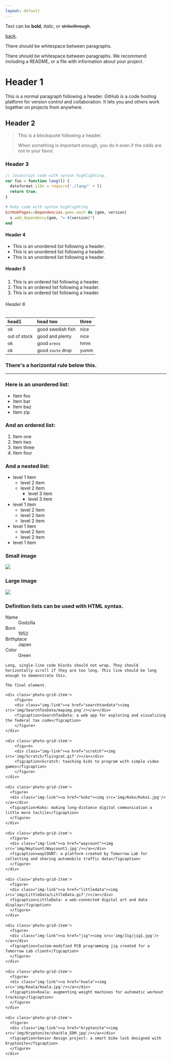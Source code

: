 ```yaml
---
layout: default
---
```


Text can be **bold**, _italic_, or ~~strikethrough~~.

[back](./).

There should be whitespace between paragraphs.

There should be whitespace between paragraphs. We recommend including a README, or a file with information about your project.

# [](#header-1)Header 1

This is a normal paragraph following a header. GitHub is a code hosting platform for version control and collaboration. It lets you and others work together on projects from anywhere.

## [](#header-2)Header 2

> This is a blockquote following a header.
>
> When something is important enough, you do it even if the odds are not in your favor.

### [](#header-3)Header 3

```js
// Javascript code with syntax highlighting.
var fun = function lang(l) {
  dateformat.i18n = require('./lang/' + l)
  return true;
}
```

```ruby
# Ruby code with syntax highlighting
GitHubPages::Dependencies.gems.each do |gem, version|
  s.add_dependency(gem, "= #{version}")
end
```

#### [](#header-4)Header 4

*   This is an unordered list following a header.
*   This is an unordered list following a header.
*   This is an unordered list following a header.

##### [](#header-5)Header 5

1.  This is an ordered list following a header.
2.  This is an ordered list following a header.
3.  This is an ordered list following a header.

###### [](#header-6)Header 6

| head1        | head two          | three |
|:-------------|:------------------|:------|
| ok           | good swedish fish | nice  |
| out of stock | good and plenty   | nice  |
| ok           | good `oreos`      | hmm   |
| ok           | good `zoute` drop | yumm  |

### There's a horizontal rule below this.

* * *

### Here is an unordered list:

*   Item foo
*   Item bar
*   Item baz
*   Item zip

### And an ordered list:

1.  Item one
1.  Item two
1.  Item three
1.  Item four

### And a nested list:

- level 1 item
  - level 2 item
  - level 2 item
    - level 3 item
    - level 3 item
- level 1 item
  - level 2 item
  - level 2 item
  - level 2 item
- level 1 item
  - level 2 item
  - level 2 item
- level 1 item

### Small image

![](https://assets-cdn.github.com/images/icons/emoji/octocat.png)

### Large image

![](https://guides.github.com/activities/hello-world/branching.png)


### Definition lists can be used with HTML syntax.

<dl>
<dt>Name</dt>
<dd>Godzilla</dd>
<dt>Born</dt>
<dd>1952</dd>
<dt>Birthplace</dt>
<dd>Japan</dd>
<dt>Color</dt>
<dd>Green</dd>
</dl>

```
Long, single-line code blocks should not wrap. They should horizontally scroll if they are too long. This line should be long enough to demonstrate this.
```

```
The final element.
```

<div class='photo-grid-container'>
  <div class='photo-grid'>

    <div class='photo-grid-item'>
        <figure>
        <div class="img-link"><a href="searchtaxdata"><img src='img/SearchTaxData/mapimg.png'/></a></div>
        <figcaption>SearchTaxData: a web app for exploring and visualizing the federal tax code</figcaption>
        </figure>
    </div>

    <div class='photo-grid-item'>
        <figure>
        <div class="img-link"><a href="scratch"><img src='img/Scratch/flyingcat.gif'/></a></div>
        <figcaption>Scratch: teaching kids to program with simple video games</figcaption>
        </figure>
    </div>

	<div class='photo-grid-item'>
	  <figure>
	  <div class="img-link"><a href="koko"><img src='img/Koko/Koko1.jpg'/></a></div>
	  <figcaption>Koko: making long-distance digital communication a little more tactile</figcaption>
	  </figure>
	</div>

	<div class='photo-grid-item'>
	  <figure>
	  <div class="img-link"><a href="waycount"><img src='img/WayCount/Waycount1.jpg'/></a></div>
	  <figcaption>wayCOUNT: a platform created by Tomorrow Lab for collecting and sharing automobile traffic data</figcaption>
	  </figure>
	</div>

	<div class='photo-grid-item'>
	  <figure>
	  <div class="img-link"><a href="littledata"><img src='img/LittleData/LittleData.gif'/></a></div>
	  <figcaption>LittleData: a web-connected digital art and data display</figcaption>
	  </figure>
	</div>

	<div class='photo-grid-item'>
	  <figure>
	  <div class="img-link"><a href="jig"><img src='img/Jig/jig1.jpg'/></a></div>
	  <figcaption>Custom-modified PCB programming jig created for a Tomorrow Lab client</figcaption>
	  </figure>
	</div>

	<div class='photo-grid-item'>
	  <figure>
	  <div class="img-link"><a href="koala"><img src='img/Koala/koala.jpg'/></a></div>
	  <figcaption>Koala: augmenting weight machines for automatic workout tracking</figcaption>
	  </figure>
	</div>

	<div class='photo-grid-item'>
	  <figure>
	  <div class="img-link"><a href="kryptonite"><img src='img/Kryptonite/shackle_EDM.jpg'/></a></div>
	  <figcaption>Senior design project: a smart bike lock designed with Kryptonite</figcaption>
	  </figure>
	</div>

  </div>
</div>